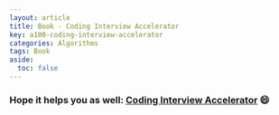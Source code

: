 ```yaml
---
layout: article
title: Book - Coding Interview Accelerator
key: a100-coding-interview-accelerator
categories: Algorithms
tags: Book
aside:
  toc: false
---
```


### Hope it helps you as well: [Coding Interview Accelerator](/algorithm.html) :smile:

